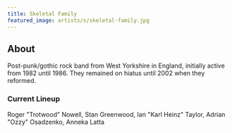 ```yaml
---
title: Skeletal Family
featured_image: artists/s/skeletal-family.jpg
---
```

## About

Post-punk/gothic rock band from West Yorkshire in England, initially active from 1982 until 1986. They remained on hiatus until 2002 when they reformed. 

### Current Lineup

Roger "Trotwood" Nowell, Stan Greenwood, Ian "Karl Heinz" Taylor, Adrian "Ozzy" Osadzenko, Anneka Latta

